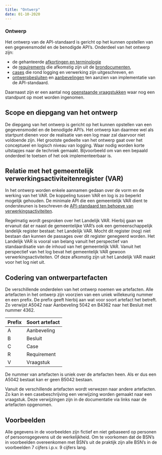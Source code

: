 ```yaml
---
title: "Ontwerp"
date: 01-10-2020
---
```


### Ontwerp
Het ontwerp van de API-standaard is gericht op het kunnen opstellen van een gegevensmodel en de benodigde API’s. Onderdeel van het ontwerp zijn: 
- de gehanteerde [afkortingen en terminologie](../achtergronddocumentatie/ontwerp/terminologie.md)
- de [requirements](../achtergronddocumentatie/ontwerp/requirements.md) die afkomstig zijn uit de [brondocumenten](../achtergronddocumentatie/ontwerp/brondocumenten.md),
- [cases](../achtergronddocumentatie/ontwerp/ontwerpcases.md) die rond logging en verwerking zijn uitgeschreven, en
- [ontwerpbesluiten](../achtergronddocumentatie/ontwerp/ontwerpbesluiten.md) en [aanbevelingen](../achtergronddocumentatie/ontwerp/aanbevelingen.md) ten aanzien van implementatie van de API-standaard.

Daarnaast zijn er een aantal nog [openstaande vraagstukken](../achtergronddocumentatie/ontwerp/vraagstukken.md) waar nog een standpunt op moet worden ingenomen.

## Scope en diepgang van het ontwerp
De diepgang van het ontwerp is gericht op het kunnen opstellen van een gegevensmodel en de benodigde API’s. Het ontwerp kan daarmee wel als startpunt dienen voor de realisatie van een log maar zal daarvoor niet voldoende zijn. Het grootste gedeelte van het ontwerp gaat over het conceptueel en logisch niveau van logging. Waar nodig worden korte uitstapjes naar de techniek gemaakt. Bijvoorbeeld om van een bepaald onderdeel te toetsen of het ook implementeerbaar is.

## Relatie met het gemeentelijk verwerkingsactiviteitenregister (VAR)
In het ontwerp worden enkele aannamen gedaan over de vorm en de werking van het VAR. De koppeling tussen VAR en log is zo beperkt mogelijk gehouden. De minimale API die een gemeentelijk VAR dient te ondersteunen is beschreven de [API-standaard ten behoeve van verwerkingsactiviteiten](https://github.com/VNG-Realisatie/gemma-verwerkingsactiviteiten).

Regelmatig wordt gesproken over het Landelijk VAR. Hierbij gaan we ervanuit dat er naast de gemeentelijke VAR’s ook een gemeenschappelijk landelijk register bestaat: het Landelijk VAR. Mocht dit register (nog) niet bestaan dan kunnen de passages over dit register genegeerd worden. Het Landelijk VAR is vooral van belang vanuit het perspectief van standaardisatie van de inhoud van het gemeentelijk VAR. Vanuit het perspectief van het log bevat het gemeentelijk VAR gewoon verwerkingsactiviteiten. Of deze afkomstig zijn uit het Landelijk VAR maakt voor het log niet uit. 

## Codering van ontwerpartefacten
De verschillende onderdelen van het ontwerp noemen we artefacten. Alle artefacten in het ontwerp zijn voorzien van een uniek willekeurig nummer en een prefix. De prefix geeft hierbij aan wat voor soort artefact het betreft. Zo verwijst A5042 naar Aanbeveling 5042 en B4362 naar het Besluit met nummer 4362.

| Prefix | Soort artefact |
|--|--|
| A	| Aanbeveling |
| B	| Besluit |
| C	| Case |
| R	| Requirement |
| V	| Vraagstuk |

De nummer van artefacten is uniek over de artefacten heen. Als er dus een A5042 bestaat kan er geen B5042 bestaan. 

Vanuit de verschillende artefacten wordt verwezen naar andere artefacten. Zo kan in een casebeschrijving een verwijzing worden gemaakt naar een vraagstuk. Deze verwijzingen zijn in de documentatie via links naar de artefacten opgenomen.

## Voorbeelden
Alle gegevens in de voorbeelden zijn fictief en niet gebaseerd op personen of persoonsgegevens uit de werkelijkheid. Om te voorkomen dat de BSN’s in voorbeelden overeenkomen met BSN’s uit de praktijk zijn alle BSN’s in de voorbeelden 7 cijfers i.p.v. 9 cijfers lang.
